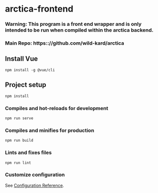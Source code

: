 # arctica-frontend

### Warning: This program is a front end wrapper and is only intended to be run when compiled within the arctica backend.
### Main Repo: https:://github.com/wild-kard/arctica

## Install Vue
```
npm install -g @vue/cli
```

## Project setup
```
npm install
```

### Compiles and hot-reloads for development
```
npm run serve
```

### Compiles and minifies for production
```
npm run build
```

### Lints and fixes files
```
npm run lint
```

### Customize configuration
See [Configuration Reference](https://cli.vuejs.org/config/).
